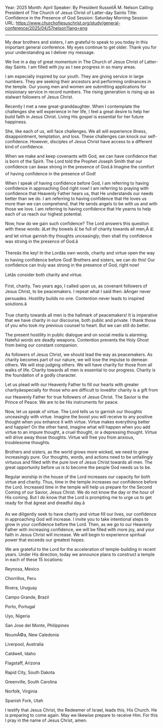 Year: 2025
Month: April
Speaker: By President RussellÂ M. Nelson
Calling: President of The Church of Jesus Christ of Latter-day Saints
Title: Confidence in the Presence of God
Session: Saturday Morning Session
URL: https://www.churchofjesuschrist.org/study/general-conference/2025/04/57nelson?lang=eng

---

My dear brothers and sisters, I am grateful to speak to you today in this important general conference. My eyes continue to get older. Thank you for your understanding as I deliver my message.

We live in a day of great momentum in The Church of Jesus Christ of Latter-day Saints. I am filled with joy as I see progress in so many areas.

I am especially inspired by our youth. They are giving service in large numbers. They are seeking their ancestors and performing ordinances in the temple. Our young men and women are submitting applications for missionary service in record numbers. The rising generation is rising up as stalwart followers of Jesus Christ.

Recently I met a new great-granddaughter. When I contemplate the challenges she will experience in her life, I feel a great desire to help her build faith in Jesus Christ. Living His gospel is essential for her future happiness.

She, like each of us, will face challenges. We all will experience illness, disappointment, temptation, and loss. These challenges can knock our self-confidence. However, disciples of Jesus Christ have access to a different kind of confidence.

When we make and keep covenants with God, we can have confidence that is born of the Spirit. The Lord told the Prophet Joseph Smith that our confidence can âwax strong in the presence of God.â Imagine the comfort of having confidence in the presence of God!

When I speak of having confidence before God, I am referring to having confidence in approaching God right now! I am referring to praying with confidence that Heavenly Father hears us, that He understands our needs better than we do. I am referring to having confidence that He loves us more than we can comprehend, that He sends angels to be with us and with those we love. I am referring to having confidence that He yearns to help each of us reach our highest potential.

Now, how do we gain such confidence? The Lord answers this question with these words: âLet thy bowels â¦ be full of charity towards all men,Â â¦ and let virtue garnish thy thoughts unceasingly; then shall thy confidence wax strong in the presence of God.â

Thereâs the key! In the Lordâs own words, charity and virtue open the way to having confidence before God! Brothers and sisters, we can do this! Our confidence can truly wax strong in the presence of God, right now!

Letâs consider both charity and virtue.

First, charity. Two years ago, I called upon us, as covenant followers of Jesus Christ, to be peacemakers. I repeat what I said then: âAnger never persuades. Hostility builds no one. Contention never leads to inspired solutions.â

True charity towards all men is the hallmark of peacemakers! It is imperative that we have charity in our discourse, both public and private. I thank those of you who took my previous counsel to heart. But we can still do better.

The present hostility in public dialogue and on social media is alarming. Hateful words are deadly weapons. Contention prevents the Holy Ghost from being our constant companion.

As followers of Jesus Christ, we should lead the way as peacemakers. As charity becomes part of our nature, we will lose the impulse to demean others. We will stop judging others. We will have charity for those from all walks of life. Charity towards all men is essential to our progress. Charity is the foundation of a godly character.

Let us plead with our Heavenly Father to fill our hearts with greater charityâespecially for those who are difficult to loveâfor charity is a gift from our Heavenly Father for true followers of Jesus Christ. The Savior is the Prince of Peace. We are to be His instruments for peace.

Now, let us speak of virtue. The Lord tells us to garnish our thoughts unceasingly with virtue. Imagine the boost you will receive to any positive thought when you enhance it with virtue. Virtue makes everything better and happier! On the other hand, imagine what will happen when you add virtue to an impure thought, a cruel thought, or a depressing thought. Virtue will drive away those thoughts. Virtue will free you from anxious, troublesome thoughts.

Brothers and sisters, as the world grows more wicked, we need to grow increasingly pure. Our thoughts, words, and actions need to be unfailingly virtuous and filled with the pure love of Jesus Christ towards all men. The great opportunity before us is to become the people God needs us to be.

Regular worship in the house of the Lord increases our capacity for both virtue and charity. Thus, time in the temple increases our confidence before the Lord. Increased time in the temple will help us prepare for the Second Coming of our Savior, Jesus Christ. We do not know the day or the hour of His coming. But I do know that the Lord is prompting me to urge us to get ready for that âgreat and dreadful day.â

As we diligently seek to have charity and virtue fill our lives, our confidence in approaching God will increase. I invite you to take intentional steps to grow in your confidence before the Lord. Then, as we go to our Heavenly Father with increasing confidence, we will be filled with more joy, and your faith in Jesus Christ will increase. We will begin to experience spiritual power that exceeds our greatest hopes.

We are grateful to the Lord for the acceleration of temple-building in recent years. Under His direction, today we announce plans to construct a temple in each of these 15 locations:

Reynosa, Mexico

Chorrillos, Peru

Rivera, Uruguay

Campo Grande, Brazil

Porto, Portugal

Uyo, Nigeria

San Jose del Monte, Philippines

NoumÃ©a, New Caledonia

Liverpool, Australia

Caldwell, Idaho

Flagstaff, Arizona

Rapid City, South Dakota

Greenville, South Carolina

Norfolk, Virginia

Spanish Fork, Utah

I testify that Jesus Christ, the Redeemer of Israel, leads this, His Church. He is preparing to come again. May we likewise prepare to receive Him. For this I pray in the name of Jesus Christ, amen.